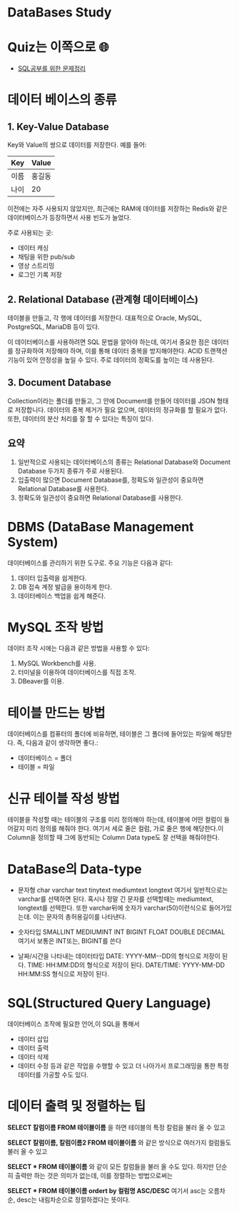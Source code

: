 # DataBases Study 
# Quiz는 이쪽으로 🌐

-   [SQL공부를 위한 문제정리](./DataStructures_quiz.md)

# 데이터 베이스의 종류 
## 1. Key-Value Database 

Key와 Value의 쌍으로 데이터를 저장한다. 예를 들어:

| Key | Value |
|-----|-------|
| 이름 | 홍길동 |
| 나이 | 20    |

이전에는 자주 사용되지 않았지만, 최근에는 RAM에 데이터를 저장하는 Redis와 같은 데이터베이스가 등장하면서 사용 빈도가 늘었다.

주로 사용되는 곳:
- 데이터 캐싱
- 채팅을 위한 pub/sub
- 영상 스트리밍
- 로그인 기록 저장

## 2. Relational Database (관계형 데이터베이스)

테이블을 만들고, 각 행에 데이터를 저장한다. 대표적으로 Oracle, MySQL, PostgreSQL, MariaDB 등이 있다.

이 데이터베이스를 사용하려면 SQL 문법을 알아야 하는데, 여기서 중요한 점은 데이터를 정규화하여 저장해야 하며, 이를 통해 데이터 중복을 방지해야한다. ACID 트랜잭션 기능이 있어 안정성을 높일 수 있다. 주로 데이터의 정확도를 높이는 데 사용된다.

## 3. Document Database 

Collection이라는 폴더를 만들고, 그 안에 Document를 만들어 데이터를 JSON 형태로 저장합니다. 데이터의 중복 제거가 필요 없으며, 데이터의 정규화를 할 필요가 없다. 또한, 데이터의 분산 처리를 잘 할 수 있다는 특징이 있다.

## 요약 

1. 일반적으로 사용되는 데이터베이스의 종류는 Relational Database와 Document Database 두가지 종류가 주로 사용된다.
2. 입출력이 많으면 Document Database를, 정확도와 일관성이 중요하면 Relational Database를 사용한다.
3. 정확도와 일관성이 중요하면 Relational Database를 사용한다.


# DBMS (DataBase Management System)

데이터베이스를 관리하기 위한 도구로. 주요 기능은 다음과 같다:

1. 데이터 입출력을 쉽게한다.
2. DB 접속 계정 발급을 용이하게 한다.
3. 데이터베이스 백업을 쉽게 해준다.

# MySQL 조작 방법

데이터 조작 시에는 다음과 같은 방법을 사용할 수 있다:

1. MySQL Workbench를 사용.
2. 터미널을 이용하여 데이터베이스를 직접 조작.
3. DBeaver를 이용.

# 테이블 만드는 방법

데이터베이스를 컴퓨터의 폴더에 비유하면, 테이블은 그 폴더에 들어있는 파일에 해당한다. 즉, 다음과 같이 생각하면 좋다.:

- 데이터베이스 = 폴더
- 테이블 = 파일

# 신규 테이블 작성 방법

테이블을 작성할 때는 테이블의 구조를 미리 정의해야 하는데,  테이블에 어떤 컬럼이 들어갈지 미리 정의를 해줘야 한다. 여기서 세로 줄은 컬럼, 가로 줄은 행에 해당한다.이 Column을 정의할 때 그에 동반되는 Column Data type도 잘 선택을 해줘야한다.

# DataBase의 Data-type

  - 문자형 
     char
     varchar
     text
     tinytext
     mediumtext
     longtext
    여기서 일반적으로는 varchar를 선택하면 된다. 혹시나 정말 긴 문자를 선택할때는 mediumtext, longtext를 선택한다.
    또한 varchar뒤에 숫자가 varchar(50)이런식으로 들어가있는데. 이는 문자의 총허용길이를 나타낸다.
  
  - 숫자타입
     SMALLINT
     MEDIUMINT
     INT
     BIGINT
     FLOAT
     DOUBLE
     DECIMAL
     여기서 보통은 INT또는, BIGINT를 쓴다
    
  - 날짜/시간을 나타내는 데이터타입
     DATE: YYYY-MM--DD의 형식으로 저장이 된다.
     TIME: HH:MM:DD의 형식으로 저장이 된다.
     DATE/TIME: YYYY-MM-DD HH:MM:SS 형식으로 저장이 된다.

# SQL(Structured Query Language)
데이터베이스 조작에 필요한 언어,이 SQL을 통해서 
  - 데이터 삽입
  - 데이터 출력
  - 데이터 삭제
  - 데이터 수정
등과 같은 작업을 수행할 수 있고 더 나아가서 프로그래밍을 통한 특정 데이터를 가공할 수도 있다. 

# 데이터 출력 및 정렬하는 팁  

 **SELECT 칼럼이름 FROM 테이블이름**
 을 하면 테이블의 특정 칼럼을 불러 올 수 있고 

 **SELECT 칼럼이름, 칼럼이름2 FROM 테이블이름**
 와 같은 방식으로 여러가지 컬럼들도 불러 올 수 있고 

 **SELECT * FROM 테이블이름**
 와 같이 모든 칼럼들을 불러 올 수도 있다.
 하지만 단순히 출력만 하는 것은 의미가 없는데, 이를 정렬하는 방법으로써는 

  **SELECT * FROM 테이블이름 ordert by 컬럼명  ASC/DESC**
  여기서 asc는 오름차순, desc는 내림차순으로 정렬하겠다는 뜻이다.


